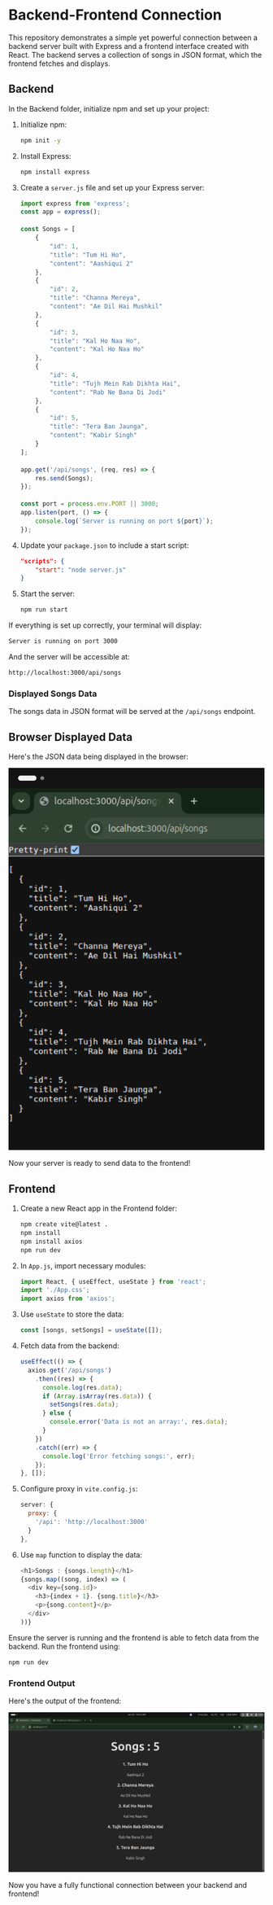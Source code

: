 # Backend-Frontend Connection

This repository demonstrates a simple yet powerful connection between a backend server built with Express and a frontend interface created with React. The backend serves a collection of songs in JSON format, which the frontend fetches and displays.

## Backend

In the Backend folder, initialize npm and set up your project:

1. Initialize npm:
   ```bash
   npm init -y
   ```

2. Install Express:
   ```bash
   npm install express
   ```

3. Create a `server.js` file and set up your Express server:

   ```javascript
   import express from 'express';
   const app = express();
   
   const Songs = [
       {
           "id": 1,
           "title": "Tum Hi Ho",
           "content": "Aashiqui 2"
       },
       {
           "id": 2,
           "title": "Channa Mereya",
           "content": "Ae Dil Hai Mushkil"
       },
       {
           "id": 3,
           "title": "Kal Ho Naa Ho",
           "content": "Kal Ho Naa Ho"
       },
       {
           "id": 4,
           "title": "Tujh Mein Rab Dikhta Hai",
           "content": "Rab Ne Bana Di Jodi"
       },
       {
           "id": 5,
           "title": "Tera Ban Jaunga",
           "content": "Kabir Singh"
       }
   ];
   
   app.get('/api/songs', (req, res) => {
       res.send(Songs);
   });
   
   const port = process.env.PORT || 3000;
   app.listen(port, () => {
       console.log(`Server is running on port ${port}`);
   });
   ```

4. Update your `package.json` to include a start script:
   ```json
   "scripts": {
       "start": "node server.js"
   }
   ```

5. Start the server:
   ```bash
   npm run start
   ```

If everything is set up correctly, your terminal will display:
```bash
Server is running on port 3000
```
And the server will be accessible at:
```bash
http://localhost:3000/api/songs
```

### Displayed Songs Data

The songs data in JSON format will be served at the `/api/songs` endpoint.

## Browser Displayed Data

Here's the JSON data being displayed in the browser:

![API Response](./Readme_Assets/api_res.png)

Now your server is ready to send data to the frontend!

## Frontend

1. Create a new React app in the Frontend folder:
   ```bash
   npm create vite@latest .
   npm install
   npm install axios
   npm run dev
   ```

2. In `App.js`, import necessary modules:
   ```javascript
   import React, { useEffect, useState } from 'react';
   import './App.css';
   import axios from 'axios';
   ```

3. Use `useState` to store the data:
   ```javascript
   const [songs, setSongs] = useState([]);
   ```

4. Fetch data from the backend:
   ```javascript
   useEffect(() => {
     axios.get('/api/songs')
       .then((res) => {
         console.log(res.data);
         if (Array.isArray(res.data)) {
           setSongs(res.data);
         } else {
           console.error('Data is not an array:', res.data);
         }
       })
       .catch((err) => {
         console.log('Error fetching songs:', err);
       });
   }, []);
   ```

5. Configure proxy in `vite.config.js`:
   ```javascript
   server: {
     proxy: {
       '/api': 'http://localhost:3000'
     }
   },
   ```

6. Use `map` function to display the data:
   ```javascript
   <h1>Songs : {songs.length}</h1>
   {songs.map((song, index) => (
     <div key={song.id}>
       <h3>{index + 1}. {song.title}</h3>
       <p>{song.content}</p>
     </div>
   ))}
   ```

Ensure the server is running and the frontend is able to fetch data from the backend. Run the frontend using:
```bash
npm run dev
```

### Frontend Output

Here's the output of the frontend:

![Frontend](./Readme_Assets/output.png)

Now you have a fully functional connection between your backend and frontend!